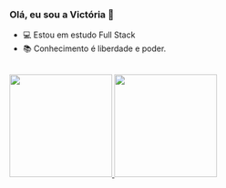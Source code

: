 ### Olá, eu sou a Victória 👋

- 💻 Estou em estudo Full Stack
- 📚 Conhecimento é liberdade e poder.

<br>

<div style="display: inline_block">
  <a href = "https://github.com/vmc13">
    <img height="180em" src="https://github-readme-stats.vercel.app/api?username=vmc13&show_icons=true&theme=radical&include_a11_commits=true&count_private=true"/>
    <img height="180em" src="https://github-readme-stats.vercel.app/api/top-langs/?username=vmc13&layout=compact&theme=radical"/>
</div>
